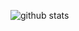 ![github stats](https://github-readme-stats-five-wine-90.vercel.app/api?username=AirGuanZ&show_icons=true)
